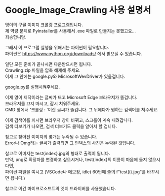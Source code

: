 # Google_Image_Crawling 사용 설명서

명이의 구글 이미지 크롤링 프로그램입니다.\
제 역량 문제로 Pyinstaller를 사용해서 .exe 파일로 만들지는 못했고요...\
죄송합니당.

그래서 이 프로그램 실행을 위해서는 파이썬이 필요합니다.\
파이썬은 https://www.python.org/downloads/ 에서 받으실 수 있습니다.

일단 모든 준비가 끝나시면 다운받으시면 됩니다.\
Crawling.zip 파일을 압축 해제해 주세요.\
이제 그 안에는 google.py와 MicrosoftWevDriver가 있을겁니다.

google.py를 실행시켜주세요.

이제 명이 제작이라는 글씨가 뜨고 Microsoft Edge 브라우저가 뜰겁니다.\
브라우저를 끄지 마시고, 잠시 치워주세요.\
CMD 창에서 '크롤링 : '이란 글씨가 뜰겁니다. 그 뒤에다가 원하는 검색어를 쳐주세요.

이제 검색어를 치시면 브라우저 창이 바뀌고, 스크롤이 계속 내려갑니다.\
검색 더보기가 나오면, 검색 더보기도 클릭을 알아서 할 겁니다.

참고로 찾아진 이미지의 몇개는 누락될 수 있습니다. \
Error나 Omg라는 글씨가 출력되면 그 인덱스의 사진은 누락된 것입니다.

참고로 이미지는 test{index}.jpg의 형태로 출력이 됩니다.\
만약, png로 확장자를 변경하고 싶으시거나, test{index}의 이름이 마음에 들지 않으시다면, \
파이썬 파일을 여시고 (VSCode나 메모장, idle) 60번째 줄의 f"test{i}.jpg"를 바꾸시면 됩니다.\

참고로 이건 마이크로소프트의 엣지 드라이버를 사용했습니다.

